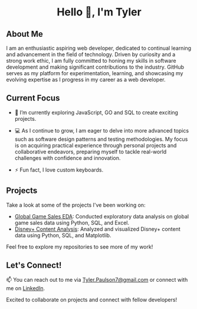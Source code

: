 <h1 align="center">Hello 👋, I'm Tyler</h1>


## About Me

I am an enthusiastic aspiring web developer, dedicated to continual learning and advancement in the field of technology. Driven by curiosity and a strong work ethic, I am fully committed to honing my skills in software development and making significant contributions to the industry. GitHub serves as my platform for experimentation, learning, and showcasing my evolving expertise as I progress in my career as a web developer.

## Current Focus
- 🌱 I’m currently exploring JavaScript, GO and SQL to create exciting projects.

- 💻 As I continue to grow, I am eager to delve into more advanced topics such as software design patterns and testing methodologies. My focus is on acquiring practical experience through personal projects and collaborative endeavors, preparing myself to tackle real-world challenges with confidence and innovation.

- ⚡ Fun fact, I love custom keyboards.


## Projects

Take a look at some of the projects I've been working on:

- [Global Game Sales EDA](https://github.com/Tpaulson7/Portfolio_Projects/blob/main/Game%20Sales/Game_sales_EDA.ipynb): Conducted exploratory data analysis on global game sales data using Python, SQL, and Excel.
- [Disney+ Content Analysis](https://github.com/Tpaulson7/Portfolio_Projects/blob/main/Disney%2B/disney_plus_eda.ipynb): Analyzed and visualized Disney+ content data using Python, SQL, and Matplotlib.

Feel free to explore my repositories to see more of my work!


## Let's Connect!

📫 You can reach out to me via [Tyler.Paulson7@gmail.com](mailto:Tyler.Paulson7@gmail.com) or connect with me on [LinkedIn](https://www.linkedin.com/in/tpaulson7/).

Excited to collaborate on projects and connect with fellow developers! 
